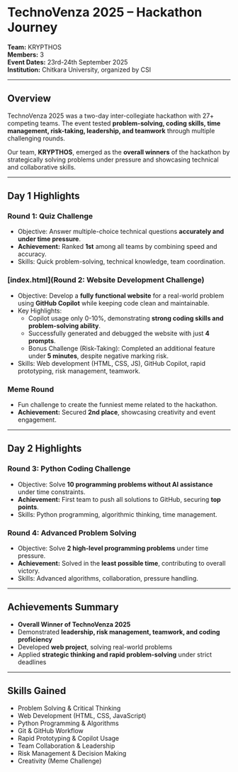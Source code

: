 # TechnoVenza 2025 – Hackathon Journey

**Team:** KRYPTHOS  
**Members:** 3  
**Event Dates:** 23rd-24th September 2025  
**Institution:** Chitkara University, organized by CSI  

---

## Overview
TechnoVenza 2025 was a two-day inter-collegiate hackathon with 27+ competing teams. The event tested **problem-solving, coding skills, time management, risk-taking, leadership, and teamwork** through multiple challenging rounds.

Our team, **KRYPTHOS**, emerged as the **overall winners** of the hackathon by strategically solving problems under pressure and showcasing technical and collaborative skills.

---

## Day 1 Highlights

### Round 1: Quiz Challenge
- Objective: Answer multiple-choice technical questions **accurately and under time pressure**.  
- **Achievement:** Ranked **1st** among all teams by combining speed and accuracy.  
- Skills: Quick problem-solving, technical knowledge, team coordination.

### [index.html](Round 2: Website Development Challenge)
- Objective: Develop a **fully functional website** for a real-world problem using **GitHub Copilot** while keeping code clean and maintainable.  
- Key Highlights:
  - Copilot usage only 0-10%, demonstrating **strong coding skills and problem-solving ability**.  
  - Successfully generated and debugged the website with just **4 prompts**.  
  - Bonus Challenge (Risk-Taking): Completed an additional feature under **5 minutes**, despite negative marking risk.  
- Skills: Web development (HTML, CSS, JS), GitHub Copilot, rapid prototyping, risk management, teamwork.

### Meme Round
- Fun challenge to create the funniest meme related to the hackathon.  
- **Achievement:** Secured **2nd place**, showcasing creativity and event engagement.

---

## Day 2 Highlights

### Round 3: Python Coding Challenge
- Objective: Solve **10 programming problems without AI assistance** under time constraints.  
- **Achievement:** First team to push all solutions to GitHub, securing **top points**.  
- Skills: Python programming, algorithmic thinking, time management.

### Round 4: Advanced Problem Solving
- Objective: Solve **2 high-level programming problems** under time pressure.  
- **Achievement:** Solved in the **least possible time**, contributing to overall victory.  
- Skills: Advanced algorithms, collaboration, pressure handling.

---

## Achievements Summary
- **Overall Winner of TechnoVenza 2025**  
- Demonstrated **leadership, risk management, teamwork, and coding proficiency**  
- Developed **web project**, solving real-world problems  
- Applied **strategic thinking and rapid problem-solving** under strict deadlines  

---

## Skills Gained
- Problem Solving & Critical Thinking  
- Web Development (HTML, CSS, JavaScript)  
- Python Programming & Algorithms  
- Git & GitHub Workflow  
- Rapid Prototyping & Copilot Usage  
- Team Collaboration & Leadership  
- Risk Management & Decision Making  
- Creativity (Meme Challenge)  
